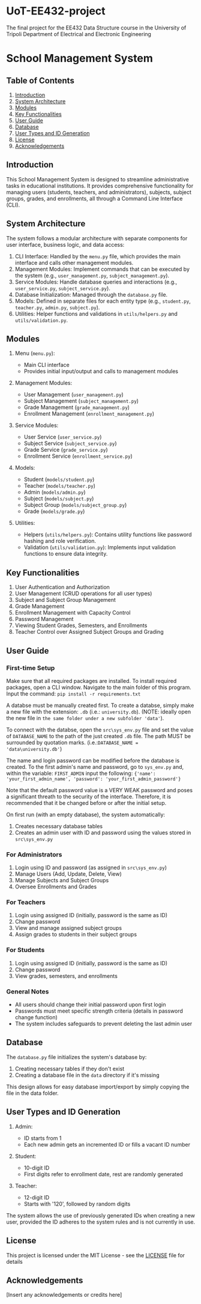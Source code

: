 # UoT-EE432-project
The final project for the EE432 Data Structure course in the University of Tripoli Department of Electrical and Electronic Engineering
# School Management System

## Table of Contents
1. [Introduction](#introduction)
2. [System Architecture](#system-architecture)
3. [Modules](#modules)
4. [Key Functionalities](#key-functionalities)
5. [User Guide](#user-guide)
6. [Database](#database)
7. [User Types and ID Generation](#user-types-and-id-generation)
8. [License](#license)
9. [Acknowledgements](#acknowledgements)

## Introduction

This School Management System is designed to streamline administrative tasks in educational institutions. It provides comprehensive functionality for managing users (students, teachers, and administrators), subjects, subject groups, grades, and enrollments, all through a Command Line Interface (CLI).

## System Architecture

The system follows a modular architecture with separate components for user interface, business logic, and data access:

1. CLI Interface: Handled by the `menu.py` file, which provides the main interface and calls other management modules.
2. Management Modules: Implement commands that can be executed by the system (e.g., `user_management.py`, `subject_management.py`).
3. Service Modules: Handle database queries and interactions (e.g., `user_service.py`, `subject_service.py`).
4. Database Initialization: Managed through the `database.py` file.
5. Models: Defined in separate files for each entity type (e.g., `student.py`, `teacher.py`, `admin.py`, `subject.py`).
6. Utilities: Helper functions and validations in `utils/helpers.py` and `utils/validation.py`.

## Modules

1. Menu (`menu.py`):
   - Main CLI interface
   - Provides initial input/output and calls to management modules

2. Management Modules:
   - User Management (`user_management.py`)
   - Subject Management (`subject_management.py`)
   - Grade Management (`grade_management.py`)
   - Enrollment Management (`enrollment_management.py`)

3. Service Modules:
   - User Service (`user_service.py`)
   - Subject Service (`subject_service.py`)
   - Grade Service (`grade_service.py`)
   - Enrollment Service (`enrollment_service.py`)

4. Models:
   - Student (`models/student.py`)
   - Teacher (`models/teacher.py`)
   - Admin (`models/admin.py`)
   - Subject (`models/subject.py`)
   - Subject Group (`models/subject_group.py`)
   - Grade (`models/grade.py`)

5. Utilities:
   - Helpers (`utils/helpers.py`): Contains utility functions like password hashing and role verification.
   - Validation (`utils/validation.py`): Implements input validation functions to ensure data integrity.

## Key Functionalities

1. User Authentication and Authorization
2. User Management (CRUD operations for all user types)
3. Subject and Subject Group Management
4. Grade Management
5. Enrollment Management with Capacity Control
6. Password Management
7. Viewing Student Grades, Semesters, and Enrollments
8. Teacher Control over Assigned Subject Groups and Grading

## User Guide

### First-time Setup
Make sure that all required packages are installed. To install required packages, open a CLI window. Navigate to the main folder of this program. Input the command:
`pip install -r requirements.txt`

A databse must be manually created first. To create a databse, simply make a new file with the extension: `.db` (i.e.: `university.db`). (NOTE: ideally open the new file in `the same folder under a new subfolder 'data'`).

To connect with the databse, open the `src\sys_env.py` file and set the value of `DATABASE_NAME` to the path of the just created `.db` file. The path MUST be surrounded by quotation marks.
(i.e.:`DATABASE_NAME = 'data\university.db'`)

The name and login password can be modified before the database is created. To the first admin's name and password, go to `sys_env.py` and, within the variable: `FIRST_ADMIN` input the following:
`{'name': 'your_first_admin_name', 'password': 'your_first_admin_password'}`

Note that the default password value is a VERY WEAK password and poses a significant threath to the security of the interface. Therefore, it is recommended that it be changed before or after the initial setup.

On first run (with an empty database), the system automatically:
1. Creates necessary database tables
2. Creates an admin user with ID and password using the values stored in `src\sys_env.py`

### For Administrators

1. Login using ID and password (as assigned in `src\sys_env.py`)
2. Manage Users (Add, Update, Delete, View)
3. Manage Subjects and Subject Groups
4. Oversee Enrollments and Grades

### For Teachers

1. Login using assigned ID (initially, password is the same as ID)
2. Change password
3. View and manage assigned subject groups
4. Assign grades to students in their subject groups

### For Students

1. Login using assigned ID (initially, password is the same as ID)
2. Change password
3. View grades, semesters, and enrollments

### General Notes

- All users should change their initial password upon first login
- Passwords must meet specific strength criteria (details in password change function)
- The system includes safeguards to prevent deleting the last admin user

## Database

The `database.py` file initializes the system's database by:
1. Creating necessary tables if they don't exist
2. Creating a database file in the `data` directory if it's missing

This design allows for easy database import/export by simply copying the file in the data folder.

## User Types and ID Generation

1. Admin:
   - ID starts from 1
   - Each new admin gets an incremented ID or fills a vacant ID number

2. Student:
   - 10-digit ID
   - First digits refer to enrollment date, rest are randomly generated

3. Teacher:
   - 12-digit ID
   - Starts with '120', followed by random digits

The system allows the use of previously generated IDs when creating a new user, provided the ID adheres to the system rules and is not currently in use.

## License

This project is licensed under the MIT License - see the [LICENSE](LICENSE) file for details

## Acknowledgements

[Insert any acknowledgements or credits here]
